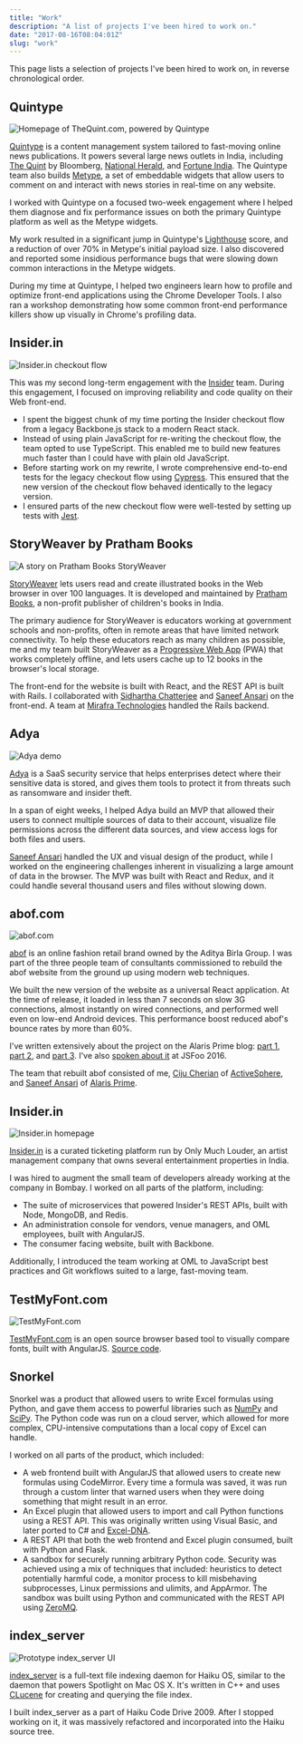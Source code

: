 ```yaml
---
title: "Work"
description: "A list of projects I've been hired to work on."
date: "2017-08-16T08:04:01Z"
slug: "work"
---
```


This page lists a selection of projects I've been hired to work on, in reverse chronological order.

## Quintype

![Homepage of TheQuint.com, powered by Quintype](../images/quintype.png)

[Quintype](https://quintype.com/) is a content management system tailored to fast-moving online news publications. It powers several large news outlets in India, including [The Quint](https://www.thequint.com/) by Bloomberg, [National Herald](https://www.nationalheraldindia.com/), and [Fortune India](https://www.fortuneindia.com/). The Quintype team also builds [Metype](https://www.metype.com/), a set of embeddable widgets that allow users to comment on and interact with news stories in real-time on any website.

I worked with Quintype on a focused two-week engagement where I helped them diagnose and fix performance issues on both the primary Quintype platform as well as the Metype widgets.

My work resulted in a significant jump in Quintype's [Lighthouse](https://developers.google.com/web/tools/lighthouse/) score, and a reduction of over 70% in Metype's initial payload size. I also discovered and reported some insidious performance bugs that were slowing down common interactions in the Metype widgets.

During my time at Quintype, I helped two engineers learn how to profile and optimize front-end applications using the Chrome Developer Tools. I also ran a workshop demonstrating how some common front-end performance killers show up visually in Chrome's profiling data.

## Insider.in

![Insider.in checkout flow](../images/insider_checkout.png)

This was my second long-term engagement with the [Insider](https://insider.in) team. During this engagement, I focused on improving reliability and code quality on their Web front-end.

*   I spent the biggest chunk of my time porting the Insider checkout flow from a legacy Backbone.js stack to a modern React stack.
*   Instead of using plain JavaScript for re-writing the checkout flow, the team opted to use TypeScript. This enabled me to build new features much faster than I could have with plain old JavaScript.
*   Before starting work on my rewrite, I wrote comprehensive end-to-end tests for the legacy checkout flow using [Cypress](https://cypress.io/). This ensured that the new version of the checkout flow behaved identically to the legacy version.
*   I ensured parts of the new checkout flow were well-tested by setting up tests with [Jest](https://jestjs.io/).

## StoryWeaver by Pratham Books

![A story on Pratham Books StoryWeaver](../images/storyweaver.png)

[StoryWeaver](https://storyweaver.org.in/) lets users read and create illustrated books in the Web browser in over 100 languages. It is developed and maintained by [Pratham Books](https://prathambooks.org), a non-profit publisher of children's books in India.

The primary audience for StoryWeaver is educators working at government schools and non-profits, often in remote areas that have limited network connectivity. To help these educators reach as many children as possible, me and my team built StoryWeaver as a [Progressive Web App](https://developers.google.com/web/progressive-web-apps/) (PWA) that works completely offline, and lets users cache up to 12 books in the browser's local storage.

The front-end for the website is built with React, and the REST API is built with Rails. I collaborated with [Sidhartha Chatterjee](https://twitter.com/chatsidhartha) and [Saneef Ansari](https://saneef.com/) on the front-end. A team at [Mirafra Technologies](http://mirafra.com/) handled the Rails backend.

## Adya

![Adya demo](../images/adya.png)

[Adya](https://adya.io) is a SaaS security service that helps enterprises detect where their sensitive data is stored, and gives them tools to protect it from threats such as ransomware and insider theft.

In a span of eight weeks, I helped Adya build an MVP that allowed their users to connect multiple sources of data to their account, visualize file permissions across the different data sources, and view access logs for both files and users.

[Saneef Ansari](https://saneef.com/) handled the UX and visual design of the product, while I worked on the engineering challenges inherent in visualizing a large amount of data in the browser. The MVP was built with React and Redux, and it could handle several thousand users and files without slowing down.

## abof.com

![abof.com](../images/abof_home.png)

[abof](http://abof.com) is an online fashion retail brand owned by the Aditya Birla Group. I was part of the three people team of consultants commissioned to rebuild the abof website from the ground up using modern web techniques.

We built the new version of the website as a universal React application. At the time of release, it loaded in less than 7 seconds on slow 3G connections, almost instantly on wired connections, and performed well even on low-end Android devices. This performance boost reduced abof's bounce rates by more than 60%.

I've written extensively about the project on the Alaris Prime blog: [part 1](https://alarisprime.blog/e-commerce-case-study-building-faster-listing-pages-on-abof-com-part-1-cb99231a1e8a), [part 2](https://alarisprime.blog/e-commerce-case-study-building-faster-listing-pages-on-abof-com-part-2-9aa0ac734c08), and [part 3](https://alarisprime.blog/e-commerce-case-study-building-faster-listing-pages-on-abof-com-part-3-4e4d32e0e884). I've also [spoken about it](https://www.youtube.com/watch?v=X8uMg-VwJS8) at JSFoo 2016.

The team that rebuilt abof consisted of me, [Ciju Cherian](http://ciju.in) of [ActiveSphere](http://www.activesphere.com/), and [Saneef Ansari](https://saneef.com) of [Alaris Prime](https://alarisprime.com).

## Insider.in

![Insider.in homepage](../images/insider_home.png)

[Insider.in](https://insider.in) is a curated ticketing platform run by Only Much Louder, an artist management company that owns several entertainment properties in India.

I was hired to augment the small team of developers already working at the company in Bombay. I worked on all parts of the platform, including:

*   The suite of microservices that powered Insider's REST APIs, built with Node, MongoDB, and Redis.
*   An administration console for vendors, venue managers, and OML employees, built with AngularJS.
*   The consumer facing website, built with Backbone.

Additionally, I introduced the team working at OML to JavaScript best practices and Git workflows suited to a large, fast-moving team.

## TestMyFont.com

![TestMyFont.com](../images/testmyfont.png)

[TestMyFont.com](http://testmyfont.com) is an open source browser based tool to visually compare fonts, built with AngularJS. [Source code](https://github.com/typefacedesign/document-driven-typedesign/tree/master).

## Snorkel

Snorkel was a product that allowed users to write Excel formulas using Python, and gave them access to powerful libraries such as [NumPy](http://www.numpy.org/) and [SciPy](https://www.scipy.org/). The Python code was run on a cloud server, which allowed for more complex, CPU-intensive computations than a local copy of Excel can handle.

I worked on all parts of the product, which included:

*   A web frontend built with AngularJS that allowed users to create new formulas using CodeMirror. Every time a formula was saved, it was run through a custom linter that warned users when they were doing something that might result in an error.
*   An Excel plugin that allowed users to import and call Python functions using a REST API. This was originally written using Visual Basic, and later ported to C# and [Excel-DNA](https://excel-dna.net/).
*   A REST API that both the web frontend and Excel plugin consumed, built with Python and Flask.
*   A sandbox for securely running arbitrary Python code. Security was achieved using a mix of techniques that included: heuristics to detect potentially harmful code, a monitor process to kill misbehaving subprocesses, Linux permissions and ulimits, and AppArmor. The sandbox was built using Python and communicated with the REST API using [ZeroMQ](http://zeromq.org/).

## index_server

![Prototype index_server UI](../images/index_server.png)

[index_server](https://github.com/s3thi/index_server) is a full-text file indexing daemon for Haiku OS, similar to the daemon that powers Spotlight on Mac OS X. It's written in C++ and uses [CLucene](http://clucene.sourceforge.net/) for creating and querying the file index.

I built index_server as a part of Haiku Code Drive 2009. After I stopped working on it, it was massively refactored and incorporated into the Haiku source tree.